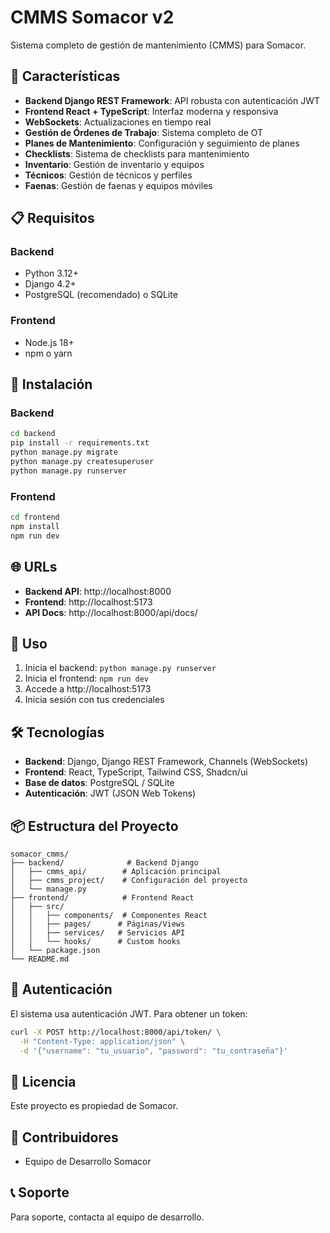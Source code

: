 # CMMS Somacor v2

Sistema completo de gestión de mantenimiento (CMMS) para Somacor.

## 🚀 Características

- **Backend Django REST Framework**: API robusta con autenticación JWT
- **Frontend React + TypeScript**: Interfaz moderna y responsiva
- **WebSockets**: Actualizaciones en tiempo real
- **Gestión de Órdenes de Trabajo**: Sistema completo de OT
- **Planes de Mantenimiento**: Configuración y seguimiento de planes
- **Checklists**: Sistema de checklists para mantenimiento
- **Inventario**: Gestión de inventario y equipos
- **Técnicos**: Gestión de técnicos y perfiles
- **Faenas**: Gestión de faenas y equipos móviles

## 📋 Requisitos

### Backend
- Python 3.12+
- Django 4.2+
- PostgreSQL (recomendado) o SQLite

### Frontend
- Node.js 18+
- npm o yarn

## 🔧 Instalación

### Backend

```bash
cd backend
pip install -r requirements.txt
python manage.py migrate
python manage.py createsuperuser
python manage.py runserver
```

### Frontend

```bash
cd frontend
npm install
npm run dev
```

## 🌐 URLs

- **Backend API**: http://localhost:8000
- **Frontend**: http://localhost:5173
- **API Docs**: http://localhost:8000/api/docs/

## 📝 Uso

1. Inicia el backend: `python manage.py runserver`
2. Inicia el frontend: `npm run dev`
3. Accede a http://localhost:5173
4. Inicia sesión con tus credenciales

## 🛠️ Tecnologías

- **Backend**: Django, Django REST Framework, Channels (WebSockets)
- **Frontend**: React, TypeScript, Tailwind CSS, Shadcn/ui
- **Base de datos**: PostgreSQL / SQLite
- **Autenticación**: JWT (JSON Web Tokens)

## 📦 Estructura del Proyecto

```
somacor_cmms/
├── backend/              # Backend Django
│   ├── cmms_api/        # Aplicación principal
│   ├── cmms_project/    # Configuración del proyecto
│   └── manage.py
├── frontend/            # Frontend React
│   ├── src/
│   │   ├── components/  # Componentes React
│   │   ├── pages/      # Páginas/Views
│   │   ├── services/   # Servicios API
│   │   └── hooks/      # Custom hooks
│   └── package.json
└── README.md
```

## 🔐 Autenticación

El sistema usa autenticación JWT. Para obtener un token:

```bash
curl -X POST http://localhost:8000/api/token/ \
  -H "Content-Type: application/json" \
  -d '{"username": "tu_usuario", "password": "tu_contraseña"}'
```

## 📄 Licencia

Este proyecto es propiedad de Somacor.

## 👥 Contribuidores

- Equipo de Desarrollo Somacor

## 📞 Soporte

Para soporte, contacta al equipo de desarrollo.


